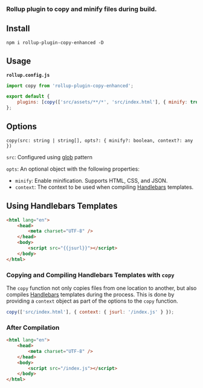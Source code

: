 ### Rollup plugin to copy and minify files during build.

## Install

```console
npm i rollup-plugin-copy-enhanced -D
```

## Usage

**`rollup.config.js`**

```js
import copy from 'rollup-plugin-copy-enhanced';

export default {
    plugins: [copy(['src/assets/**/*', 'src/index.html'], { minify: true, context: { jsurl: '/index.js' } })],
};
```

## Options

`copy(src: string | string[], opts?: { minify?: boolean, context?: any })`

`src`: Configured using [glob](https://github.com/isaacs/node-glob) pattern

`opts`: An optional object with the following properties:

-   `minify`: Enable minification. Supports HTML, CSS, and JSON.
-   `context`: The context to be used when compiling [Handlebars](https://github.com/handlebars-lang/handlebars.js) templates.

## Using Handlebars Templates

```html
<html lang="en">
    <head>
        <meta charset="UTF-8" />
    </head>
    <body>
        <script src="{{jsurl}}"></script>
    </body>
</html>
```

### Copying and Compiling Handlebars Templates with `copy`

The `copy` function not only copies files from one location to another, but also compiles [Handlebars](https://github.com/handlebars-lang/handlebars.js) templates during the process. This is done by providing a `context` object as part of the options to the `copy` function.

```js
copy(['src/index.html'], { context: { jsurl: '/index.js' } });
```

### After Compilation

```html
<html lang="en">
    <head>
        <meta charset="UTF-8" />
    </head>
    <body>
        <script src="/index.js"></script>
    </body>
</html>
```
